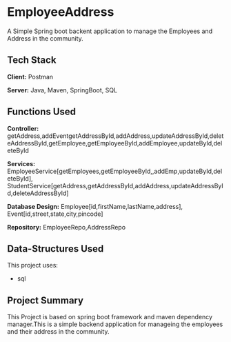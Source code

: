 # EmployeeAddress

A Simple Spring boot backent application to manage the Employees and Address in the community.



## Tech Stack

**Client:** Postman

**Server:** Java, Maven, SpringBoot, SQL



## Functions Used

**Controller:** getAddress,addEventgetAddressById,addAddress,updateAddressById,deleteAddressById,getEmployee,getEmployeeById,addEmployee,updateById,deleteById

**Services:** EmployeeService[getEmployees,getEmployeeById,,addEmp,updateById,deleteById], StudentService[getAddress,getAddressById,addAddress,updateAddressById,deleteAddressById]

**Database Design:** Employee[id,firstName,lastName,address], Event[id,street,state,city,pincode]

**Repository:** EmployeeRepo,AddressRepo



## Data-Structures Used

This project uses:

- sql

## Project Summary

This Project is based on spring boot framework and maven dependency manager.This is a simple backend application for manageing the employees and their address in the community.

